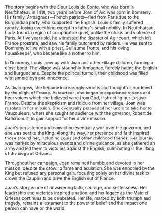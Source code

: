 The story begins with the Sieur Louis de Conte, who was born in Neufchateau in 1410, two years before Joan of Arc was born in Domremy. His family, Armagnacs—French patriots—fled from Paris due to the Burgundian party, who supported the English. Louis's family suffered greatly, losing everything except his father's small nobility. In Neufchateau, Louis found a region of comparative quiet, unlike the chaos and violence of Paris. At five years old, he witnessed the disaster of Agincourt, which left France prostrate, and saw his family butchered by raiders. He was sent to Domremy to live with a priest, Guillaume Fronte, and his loving housekeeper, who became like a mother to him. 

In Domremy, Louis grew up with Joan and other village children, forming a close bond. The village was staunchly Armagnac, fiercely hating the English and Burgundians. Despite the political turmoil, their childhood was filled with simple joys and innocence.

As Joan grew, she became increasingly serious and thoughtful, burdened by the plight of France. At fourteen, she began to experience visions and hear voices which she believed were from God, instructing her to save France. Despite the skepticism and ridicule from her village, Joan was resolute in her mission. She eventually persuaded her uncle to take her to Vaucouleurs, where she sought an audience with the governor, Robert de Baudricourt, to gain support for her divine mission.

Joan's persistence and conviction eventually won over the governor, and she was sent to the King. Along the way, her presence and faith inspired those around her, including Louis and other childhood friends. Her journey was marked by miraculous events and divine guidance, as she gathered an army and led them to victories against the English, culminating in the lifting of the siege of Orleans.

Throughout her campaign, Joan remained humble and devoted to her mission, despite the growing fame and adulation. She was ennobled by the King but refused any personal gain, focusing solely on her divine task to crown the Dauphin and drive the English out of France.

Joan's story is one of unwavering faith, courage, and selflessness. Her leadership and victories inspired a nation, and her legacy as the Maid of Orleans continues to be celebrated. Her life, marked by both triumph and tragedy, remains a testament to the power of belief and the impact one person can have on the world.